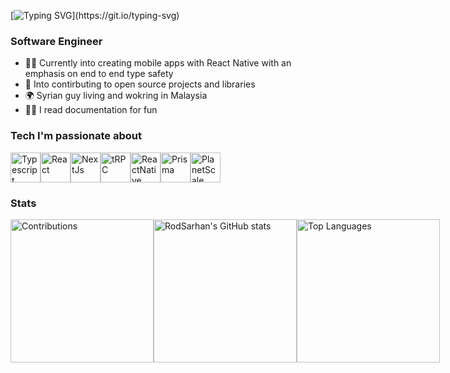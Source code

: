 [![Typing SVG](https://readme-typing-svg.demolab.com?font=Fira+Code&size=32&duration=3000&pause=500&repeat=false&width=750&lines=Hi+there+%F0%9F%91%8B;I'm+Roudain+Sarhan+(Rod);React+Native+and+TypeScript+Developer;Welcome+to+my+profile!)](https://git.io/typing-svg)

### Software Engineer

* 👨‍💻  Currently into creating mobile apps with React Native with an emphasis on end to end type safety 
* 🤝  Into contirbuting to open source projects and libraries
* 🌍  Syrian guy living and wokring in Malaysia
* 🧑‍🏫  I read documentation for fun

### Tech I'm passionate about
<div style="display: flex;">
  <a href="https://www.typescriptlang.org"><img src="https://raw.githubusercontent.com/danielcranney/readme-generator/main/public/icons/skills/typescript-colored.svg" width="48" height="48" alt="Typescript" /></a>
  <a href="https://www.reactjs.org"><img src="https://raw.githubusercontent.com/danielcranney/readme-generator/main/public/icons/skills/react-colored.svg" width="48" height="48" alt="React" /></a>
  <a href="https://www.nextjs.org"><img src="https://raw.githubusercontent.com/danielcranney/readme-generator/main/public/icons/skills/nextjs-colored-dark.svg" width="48" height="48" alt="NextJs" /></a>
  <a href="https://trpc.io"><img src="https://avatars.githubusercontent.com/u/78011399?s=200&v=4" width="48" height="48" alt="tRPC"/></a>
  <a href="https://reactnative.dev/"><img src="https://d33wubrfki0l68.cloudfront.net/554c3b0e09cf167f0281fda839a5433f2040b349/ecfc9/img/header_logo.svg" width="48" height="48" alt="ReactNative" /></a>
  <a href="https://prisma.io"><img src="https://www.prisma.io/images/favicon-32x32.png" width="48" height="48" alt="Prisma" /></a>
  <a href="https://planetscale.com"><img src="https://avatars.githubusercontent.com/u/35612527?s=200&v=4" width="48" height="48" alt="PlanetScale" /></a>
</div>

### Stats

<div style="display: flex;"> 
<img src="https://github-contributor-stats.vercel.app/api?username=RodSarhan&layout=compact&langs_count=10&title_color=0891b3&text_color=e4e4e7&icon_color=0891b2&bg_color=3f3f46&hide_border=true&locale=en&custom_title=Contributions" alt="Contributions" height="229" />
  <img src="https://github-readme-stats.vercel.app/api?username=RodSarhan&show_icons=true&hide=&count_private=true&title_color=0891b2&text_color=e4e4e7&icon_color=0891b2&bg_color=3f3f46&hide_border=true&show_icons=true" alt="RodSarhan's GitHub stats" height="229" />
  <img src="https://github-readme-stats.vercel.app/api/top-langs/?username=RodSarhan&layout=compact&langs_count=10&title_color=0891b2&text_color=e4e4e7&icon_color=0891b2&bg_color=3f3f46&hide_border=true&locale=en&custom_title=Top%20%Languages" alt="Top Languages" height="229" />
</div>
